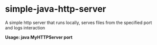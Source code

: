 # simple-java-http-server
A simple http server that runs locally, serves files from the specified port and logs interaction

<b>Usage: java MyHTTPServer port</b>
